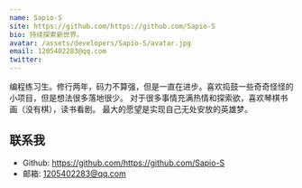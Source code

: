 ```yaml
---
name: Sapio-S
site: https://github.com/https://github.com/Sapio-S
bio: 持续探索新世界。
avatar: /assets/developers/Sapio-S/avatar.jpg
email: 1205402283@qq.com
twitter: 
---
```


编程练习生。修行两年，码力不算强，但是一直在进步。喜欢捣鼓一些奇奇怪怪的小项目，但是想法很多落地很少。
对于很多事情充满热情和探索欲，喜欢琴棋书画（没有棋），读书看剧。
最大的愿望是实现自己无处安放的英雄梦。

## 联系我

- Github: <https://github.com/https://github.com/Sapio-S>
- 邮箱: 1205402283@qq.com
